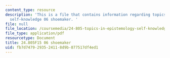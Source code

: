 ```yaml
---
content_type: resource
description: 'This is a file that contains information regarding topics in epistemology:
  self-knowledge 06 shoemaker. '
file: null
file_location: /coursemedia/24-805-topics-in-epistemology-self-knowledge-fall-2015/fb7d7479293524118d9b877517df4ed1_MIT24_805F15_06Shoe.pdf
file_type: application/pdf
resourcetype: Document
title: 24.805F15 06 shoemaker
uid: fb7d7479-2935-2411-8d9b-877517df4ed1
---
```

